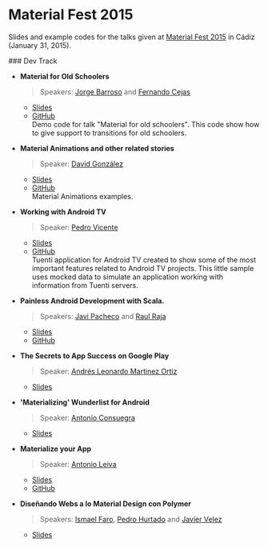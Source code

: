 # Material Fest 2015

Slides and example codes for the talks given at [Material Fest 2015][1] in Cádiz (January 31, 2015).

### Dev Track

* **Material for Old Schoolers**
  > Speakers: [Jorge Barroso][2] and [Fernando Cejas][3]
  * [Slides](http://www.slideshare.net/flipper83/material-old-school)
  * [GitHub](https://github.com/flipper83/transition-old-school)  
  Demo code for talk "Material for old schoolers". This code show how to give support to transitions for old schoolers.

* **Material Animations and other related stories**
  > Speaker: [David González][4]
  * [Slides](https://speakerdeck.com/malmstein/material-animations)
  * [GitHub](https://github.com/malmstein/MaterialAnimations)  
  Material Animations examples.

* **Working with Android TV**
  > Speaker: [Pedro Vicente][5]
  * [Slides](http://www.slideshare.net/PedroVicenteGmezSnch/working-with-android-tv-english)
  * [GitHub](https://github.com/pedrovgs/TuentiTV)  
  Tuenti application for Android TV created to show some of the most important features related to Android TV projects. This little sample uses mocked data to simulate an application working with information from Tuenti servers. 

* **Painless Android Development with Scala.**
  > Speakers: [Javi Pacheco][6] and [Raul Raja][7]
  * [Slides](https://speakerdeck.com/raulraja/painless-android-development-with-scala)
  * [GitHub](http://47deg.github.io/translate-bubble-android/)

* **The Secrets to App Success on Google Play**
  > Speaker: [Andrés Leonardo Martinez Ortiz][8]
  * [Slides](https://docs.google.com/presentation/d/1GjC7oeGsSrIabkFM-kqfsmLZ8qIXiMFfLoit4SLRnhw/edit?usp=sharing)

* **'Materializing' Wunderlist for Android**
  > Speaker: [Antonio Consuegra][9]
  * [Slides](https://speakerdeck.com/aconsuegra/materializing-wunderlist-for-android)

* **Materialize your App**
  > Speaker: [Antonio Leiva][10]
  * [Slides](https://speakerdeck.com/antoniolg/materialize-your-app)
  * [GitHub](https://github.com/antoniolg/MaterializeYourApp)

* **Diseñando Webs a lo Material Design con Polymer**
  > Speakers: [Ismael Faro][11], [Pedro Hurtado][12] and [Javier Velez][13]
  * [Slides](https://docs.google.com/presentation/d/1Bn9ZMUk8_A1qwrCaUlIzcDXHEEo5xurJRmtAgziOXOM/)

[1]: http://materialfest.com/
[2]: https://twitter.com/flipper83
[3]: https://twitter.com/fernando_cejas
[4]: https://twitter.com/dggonzalez
[5]: https://twitter.com/pedro_g_s
[6]: https://twitter.com/javielinux
[7]: https://twitter.com/raulraja
[8]: https://twitter.com/davilagrau
[9]: https://twitter.com/aconsuegra
[10]: https://twitter.com/lime_cl
[11]: https://twitter.com/ismaelfaro
[12]: https://twitter.com/_PedroHurtado
[13]: https://twitter.com/javiervelezreye
